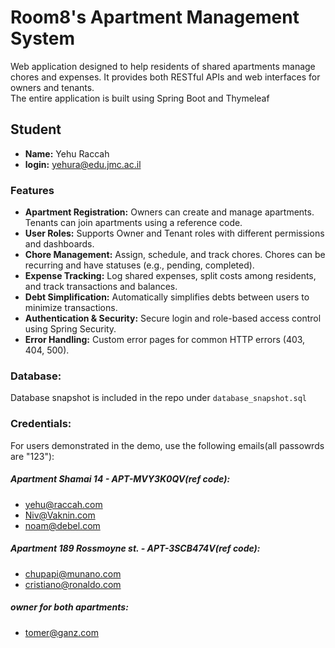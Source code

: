 # Room8's Apartment Management System

Web application designed to help residents of shared apartments manage chores and expenses. It provides both RESTful APIs and web interfaces for owners and tenants.  
The entire application is built using Spring Boot and Thymeleaf

## Student
- **Name:** Yehu Raccah
- **login:** yehura@edu.jmc.ac.il

### Features

- **Apartment Registration:** Owners can create and manage apartments. Tenants can join apartments using a reference code.
- **User Roles:** Supports Owner and Tenant roles with different permissions and dashboards.
- **Chore Management:** Assign, schedule, and track chores. Chores can be recurring and have statuses (e.g., pending, completed).
- **Expense Tracking:** Log shared expenses, split costs among residents, and track transactions and balances.
- **Debt Simplification:** Automatically simplifies debts between users to minimize transactions.
- **Authentication & Security:** Secure login and role-based access control using Spring Security.
- **Error Handling:** Custom error pages for common HTTP errors (403, 404, 500).

### Database:
 Database snapshot is included in the repo under `database_snapshot.sql`
 
### Credentials:
For users demonstrated in the demo, use the following emails(all passowrds are "123"):

  
##### Apartment Shamai 14 - APT-MVY3K0QV(ref code):
 - yehu@raccah.com
 - Niv@Vaknin.com
 - noam@debel.com

##### Apartment 189 Rossmoyne st. - APT-3SCB474V(ref code):
- chupapi@munano.com
- cristiano@ronaldo.com

##### owner for both apartments:
 - tomer@ganz.com
